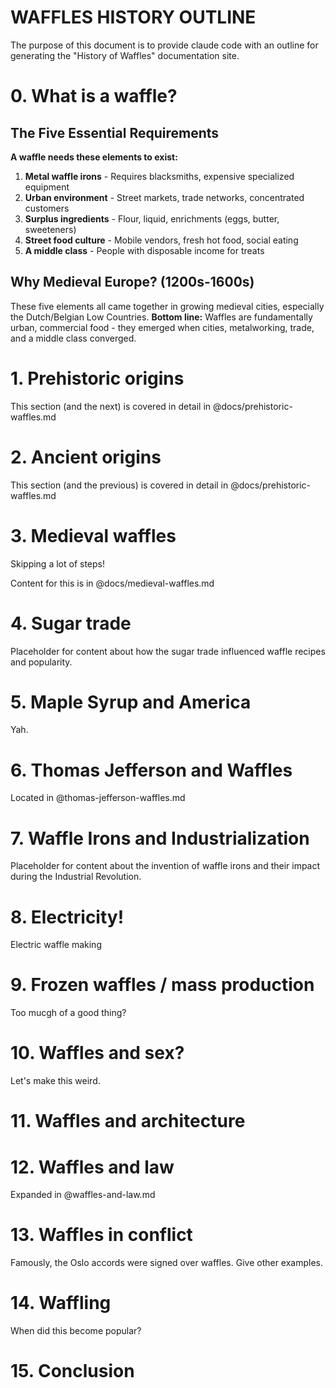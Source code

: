 # WAFFLES HISTORY OUTLINE
The purpose of this document is to provide claude code with an outline for generating
the "History of Waffles" documentation site.

# 0. What is a waffle?

## The Five Essential Requirements

**A waffle needs these elements to exist:**
1. **Metal waffle irons** - Requires blacksmiths, expensive specialized equipment
2. **Urban environment** - Street markets, trade networks, concentrated customers
3. **Surplus ingredients** - Flour, liquid, enrichments (eggs, butter, sweeteners)
4. **Street food culture** - Mobile vendors, fresh hot food, social eating
5. **A middle class** - People with disposable income for treats

## Why Medieval Europe? (1200s-1600s)
These five elements all came together in growing medieval cities, especially the Dutch/Belgian Low Countries.
**Bottom line:** Waffles are fundamentally urban, commercial food - they emerged when cities, metalworking, trade, and a middle class converged.


# 1. Prehistoric origins
This section (and the next) is covered in detail in @docs/prehistoric-waffles.md

# 2. Ancient origins
This section (and the previous) is covered in detail in @docs/prehistoric-waffles.md

# 3. Medieval waffles
Skipping a lot of steps!

Content for this is in @docs/medieval-waffles.md

# 4. Sugar trade
Placeholder for content about how the sugar trade influenced waffle recipes and popularity.

# 5. Maple Syrup and America
Yah.

# 6. Thomas Jefferson and Waffles
Located in @thomas-jefferson-waffles.md

# 7. Waffle Irons and Industrialization
Placeholder for content about the invention of waffle irons and their impact during the Industrial Revolution.

# 8. Electricity!
Electric waffle making

# 9. Frozen waffles / mass production
Too mucgh of a good thing?

# 10. Waffles and sex?
Let's make this weird.

# 11. Waffles and architecture

# 12. Waffles and law
Expanded in @waffles-and-law.md


# 13. Waffles in conflict
Famously, the Oslo accords were signed over waffles. Give other examples.


# 14. Waffling
When did this become popular?

# 15. Conclusion
